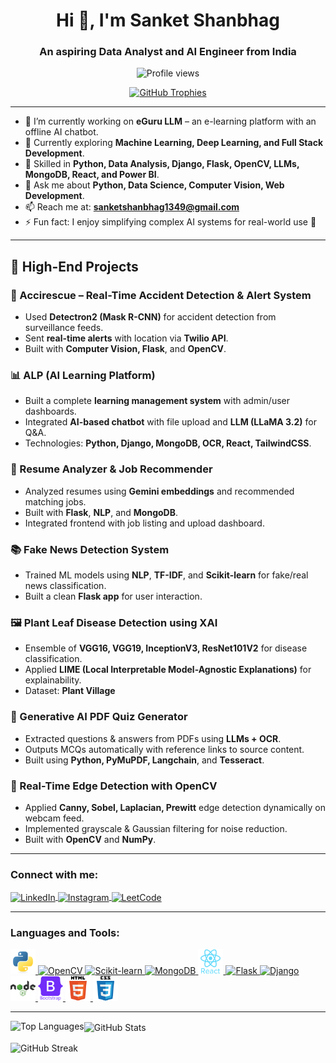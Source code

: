 <h1 align="center">Hi 👋, I'm Sanket Shanbhag</h1>
<h3 align="center">An aspiring Data Analyst and AI Engineer from India</h3>

<p align="center">
  <img src="https://komarev.com/ghpvc/?username=sanket77shanbhag&label=Profile%20views&color=0e75b6&style=flat" alt="Profile views" />
</p>

<p align="center">
  <a href="https://github-profile-trophy.vercel.app/?username=sanket77shanbhag" target="_blank">
    <img src="https://github-profile-trophy.vercel.app/?username=sanket77shanbhag&theme=gruvbox" alt="GitHub Trophies" />
  </a>
</p>

---

- 🔭 I’m currently working on **eGuru LLM** – an e-learning platform with an offline AI chatbot.
- 🌱 Currently exploring **Machine Learning, Deep Learning, and Full Stack Development**.
- 🧠 Skilled in **Python, Data Analysis, Django, Flask, OpenCV, LLMs, MongoDB, React, and Power BI**.
- 💬 Ask me about **Python, Data Science, Computer Vision, Web Development**.
- 📫 Reach me at: **sanketshanbhag1349@gmail.com**
- ⚡ Fun fact: I enjoy simplifying complex AI systems for real-world use 🚀

---

## 🚀 High-End Projects

### 🔴 Accirescue – Real-Time Accident Detection & Alert System
- Used **Detectron2 (Mask R-CNN)** for accident detection from surveillance feeds.
- Sent **real-time alerts** with location via **Twilio API**.
- Built with **Computer Vision, Flask**, and **OpenCV**.

### 📊 ALP (AI Learning Platform)
- Built a complete **learning management system** with admin/user dashboards.
- Integrated **AI-based chatbot** with file upload and **LLM (LLaMA 3.2)** for Q&A.
- Technologies: **Python, Django, MongoDB, OCR, React, TailwindCSS**.

### 📄 Resume Analyzer & Job Recommender
- Analyzed resumes using **Gemini embeddings** and recommended matching jobs.
- Built with **Flask**, **NLP**, and **MongoDB**.
- Integrated frontend with job listing and upload dashboard.

### 📚 Fake News Detection System
- Trained ML models using **NLP**, **TF-IDF**, and **Scikit-learn** for fake/real news classification.
- Built a clean **Flask app** for user interaction.

### 🖼️ Plant Leaf Disease Detection using XAI
- Ensemble of **VGG16, VGG19, InceptionV3, ResNet101V2** for disease classification.
- Applied **LIME (Local Interpretable Model-Agnostic Explanations)** for explainability.
- Dataset: **Plant Village**

### 🧠 Generative AI PDF Quiz Generator
- Extracted questions & answers from PDFs using **LLMs + OCR**.
- Outputs MCQs automatically with reference links to source content.
- Built using **Python, PyMuPDF, Langchain**, and **Tesseract**.

### 🎥 Real-Time Edge Detection with OpenCV
- Applied **Canny, Sobel, Laplacian, Prewitt** edge detection dynamically on webcam feed.
- Implemented grayscale & Gaussian filtering for noise reduction.
- Built with **OpenCV** and **NumPy**.

---

<h3 align="left">Connect with me:</h3>
<p align="left">
  <a href="https://linkedin.com/in/sanket-shanbhag-915466248" target="_blank">
    <img align="center" src="https://raw.githubusercontent.com/rahuldkjain/github-profile-readme-generator/master/src/images/icons/Social/linked-in-alt.svg" alt="LinkedIn" height="30" width="40" />
  </a>
  <a href="https://instagram.com/__sanket__77" target="_blank">
    <img align="center" src="https://raw.githubusercontent.com/rahuldkjain/github-profile-readme-generator/master/src/images/icons/Social/instagram.svg" alt="Instagram" height="30" width="40" />
  </a>
  <a href="https://www.leetcode.com/sanket_shanbhag" target="_blank">
    <img align="center" src="https://raw.githubusercontent.com/rahuldkjain/github-profile-readme-generator/master/src/images/icons/Social/leet-code.svg" alt="LeetCode" height="30" width="40" />
  </a>
</p>

---

<h3 align="left">Languages and Tools:</h3>
<p align="left">
  <a href="https://www.python.org" target="_blank"> <img src="https://raw.githubusercontent.com/devicons/devicon/master/icons/python/python-original.svg" alt="Python" width="40" height="40"/> </a>
  <a href="https://opencv.org/" target="_blank"> <img src="https://www.vectorlogo.zone/logos/opencv/opencv-icon.svg" alt="OpenCV" width="40" height="40"/> </a>
  <a href="https://scikit-learn.org/" target="_blank"> <img src="https://upload.wikimedia.org/wikipedia/commons/0/05/Scikit_learn_logo_small.svg" alt="Scikit-learn" width="40" height="40"/> </a>
  <a href="https://www.mongodb.com/" target="_blank"> <img src="https://www.vectorlogo.zone/logos/mongodb/mongodb-icon.svg" alt="MongoDB" width="40" height="40"/> </a>
  <a href="https://reactjs.org/" target="_blank"> <img src="https://raw.githubusercontent.com/devicons/devicon/master/icons/react/react-original-wordmark.svg" alt="React" width="40" height="40"/> </a>
  <a href="https://flask.palletsprojects.com/" target="_blank"> <img src="https://www.vectorlogo.zone/logos/pocoo_flask/pocoo_flask-icon.svg" alt="Flask" width="40" height="40"/> </a>
  <a href="https://www.djangoproject.com/" target="_blank"> <img src="https://cdn.worldvectorlogo.com/logos/django.svg" alt="Django" width="40" height="40"/> </a>
  <a href="https://nodejs.org" target="_blank"> <img src="https://raw.githubusercontent.com/devicons/devicon/master/icons/nodejs/nodejs-original-wordmark.svg" alt="Node.js" width="40" height="40"/> </a>
  <a href="https://getbootstrap.com" target="_blank"> <img src="https://raw.githubusercontent.com/devicons/devicon/master/icons/bootstrap/bootstrap-plain-wordmark.svg" alt="Bootstrap" width="40" height="40"/> </a>
  <a href="https://www.w3.org/html/" target="_blank"> <img src="https://raw.githubusercontent.com/devicons/devicon/master/icons/html5/html5-original-wordmark.svg" alt="HTML5" width="40" height="40"/> </a>
  <a href="https://www.w3schools.com/css/" target="_blank"> <img src="https://raw.githubusercontent.com/devicons/devicon/master/icons/css3/css3-original-wordmark.svg" alt="CSS3" width="40" height="40"/> </a>
</p>

---

<p><img align="left" src="https://github-readme-stats.vercel.app/api/top-langs?username=sanket77shanbhag&show_icons=true&locale=en&layout=compact" alt="Top Languages" /></p>

<p><img align="center" src="https://github-readme-stats.vercel.app/api?username=sanket77shanbhag&show_icons=true&locale=en" alt="GitHub Stats" /></p>

<p><img align="center" src="https://github-readme-streak-stats.herokuapp.com/?user=sanket77shanbhag" alt="GitHub Streak" /></p>
